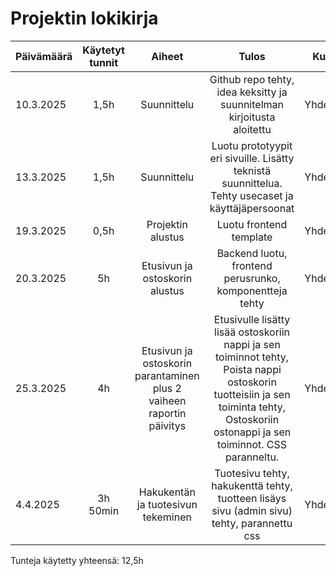 # Projektin lokikirja


| Päivämäärä  | Käytetyt tunnit | Aiheet |  Tulos | Kuka |
| :---        |     :---:       |     :---:       |     :---:      |     :---:      |
|  10.3.2025 | 1,5h | Suunnittelu  | Github repo tehty, idea keksitty ja suunnitelman kirjoitusta aloitettu | Yhdessä |
|  13.3.2025 | 1,5h | Suunnittelu  | Luotu prototyypit eri sivuille. Lisätty teknistä suunnittelua. Tehty usecaset ja käyttäjäpersoonat | Yhdessä |
|  19.3.2025 | 0,5h | Projektin alustus  | Luotu frontend template | Yhdessä |
|  20.3.2025 | 5h | Etusivun ja ostoskorin alustus  | Backend luotu, frontend perusrunko, komponentteja tehty | Yhdessä |
|  25.3.2025 | 4h | Etusivun ja ostoskorin parantaminen plus 2 vaiheen raportin päivitys | Etusivulle lisätty lisää ostoskoriin nappi ja sen toiminnot tehty, Poista nappi ostoskorin tuotteisiin ja sen toiminta tehty, Ostoskoriin ostonappi ja sen toiminnot. CSS paranneltu. | Yhdessä |
|  4.4.2025 | 3h 50min | Hakukentän ja tuotesivun tekeminen  | Tuotesivu tehty, hakukenttä tehty, tuotteen lisäys sivu (admin sivu) tehty, parannettu css | Yhdessä |

Tunteja käytetty yhteensä: 12,5h
